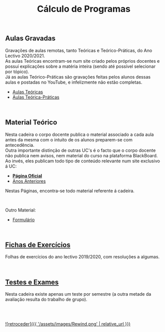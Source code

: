 <br>

<h1 align="center">Cálculo de Programas</h1>

<br>

## Aulas Gravadas
Gravações de aulas remotas, tanto Teóricas e Teórico-Práticas, do Ano Lectivo 2020/2021.
<br>As aulas Teóricas encontram-se num site criado pelos próprios docentes e possuí explicações sobre a matéria inteira (sendo até possível selecionar por tópico).
<br>Já as aulas Teórico-Práticas são gravações feitas pelos alunos dessas aulas e postadas no YouTube, e infelizmente não estão completas.

* [Aulas Teóricas](https://di.uminho.pt/~jno/media/cp/)
* [Aulas Teórica-Práticas](https://www.youtube.com/watch?v=NdYvknBBz-c&list=PLZYyhr30Tukpu9DqwIJV2m16MYRXYwIs_&index=1)

<br>

## Material Teórico
Nesta cadeira o corpo docente publica o material associado a cada aula antes da mesma com o intuito de os alunos preparem-se com antecedência.
<br>Outra importante distinção de outras UC's é o facto que o corpo docente não publica nem avisos, nem material do curso na plataforma BlackBoard.
<br>Ao invés, eles publicam todo tipo de conteúdo relevante num site exclusivo á UC:

* [**Página Oficial**](https://haslab.github.io/CP/)
* [Anos Anteriores](https://haslab.github.io/CP/Past/index)

Nestas Páginas, encontra-se todo material referente á cadeira.

<br>

Outro Material:
* [Formulário](cpCalFun.pdf)


<br>

## [Fichas de  Exercícios](fichas/README.md)
Folhas de exercícios do ano lectivo 2019/2020, com resoluções a algumas.

<br>

## [Testes e Exames](testes/README.md)
Nesta cadeira existe apenas um teste por semestre (a outra metade da avaliação resulta do trabalho de grupo).

<br><br>

[![retroceder]({{ '/assets/images/Rewind.png' | relative_url }})](https://david81820.github.io/Recursos-LCC#ucs)
